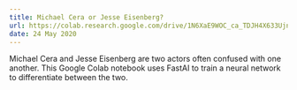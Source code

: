 ```yaml
---
title: Michael Cera or Jesse Eisenberg?
url: https://colab.research.google.com/drive/1N6XaE9WOC_ca_TDJH4X633Ujn0azMwkB?usp=sharing
date: 24 May 2020
---
```


Michael Cera and Jesse Eisenberg are two actors often confused with one another.
This Google Colab notebook uses FastAI to train a neural network to differentiate
between the two.
